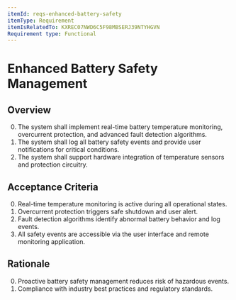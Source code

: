 ```yaml
---
itemId: reqs-enhanced-battery-safety
itemType: Requirement
itemIsRelatedTo: KXREC07NWD6C5F98MBSERJ39NTYHGVN
Requirement type: Functional
---
```


# Enhanced Battery Safety Management

## Overview
0. The system shall implement real-time battery temperature monitoring, overcurrent protection, and advanced fault detection algorithms.
1. The system shall log all battery safety events and provide user notifications for critical conditions.
2. The system shall support hardware integration of temperature sensors and protection circuitry.

## Acceptance Criteria
0. Real-time temperature monitoring is active during all operational states.
1. Overcurrent protection triggers safe shutdown and user alert.
2. Fault detection algorithms identify abnormal battery behavior and log events.
3. All safety events are accessible via the user interface and remote monitoring application.

## Rationale
0. Proactive battery safety management reduces risk of hazardous events.
1. Compliance with industry best practices and regulatory standards.
